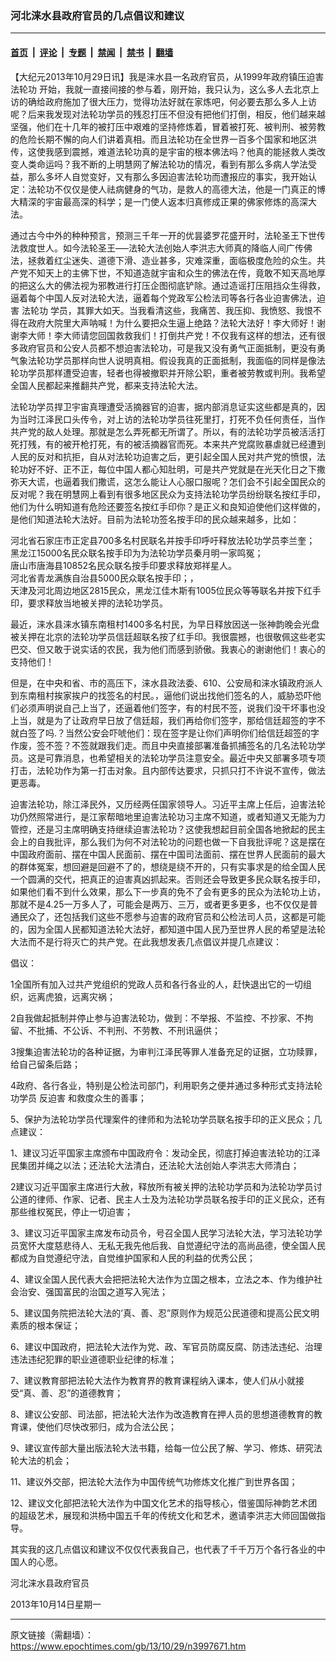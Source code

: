 ### 河北涞水县政府官员的几点倡议和建议

---

#### [首页](../../../..?n3997671) &nbsp;|&nbsp; [评论](../../../../../epoch-comment?n3997671) &nbsp;|&nbsp; [专题](../../../../../epoch-special?n3997671) &nbsp;|&nbsp; [禁闻](../../../../../epoch-news?n3997671) &nbsp;|&nbsp; [禁书](../../../../../books?n3997671) &nbsp;|&nbsp; [翻墙](https://github.com/gfw-breaker/nogfw/blob/master/README.md?n3997671)


<div class="post_content" id="artbody" itemprop="articleBody">
 <!-- article content begin -->
 <p>
  【大纪元2013年10月29日讯】我是涞水县一名政府官员，从1999年政府镇压迫害
  <ok href="https://www.epochtimes.com/gb/tag/%E6%B3%95%E8%BD%AE%E5%8A%9F.html">
   法轮功
  </ok>
  开始，我就一直接间接的参与着，刚开始，我只认为，这么多人去北京上访的确给政府施加了很大压力，觉得功法好就在家炼吧，何必要去那么多人上访呢？后来我发现对法轮功学员的残忍打压不但没有把他们打倒，相反，他们越来越坚强，他们在十几年的被打压中艰难的坚持修炼着，冒着被打死、被判刑、被劳教的危险长期不懈的向人们讲着真相。而且法轮功在全世界一百多个国家和地区洪传，这使我感到震撼，难道法轮功真的是宇宙的根本佛法吗？他真的能拯救人类改变人类命运吗？我不断的上明慧网了解法轮功的情况，看到有那么多病人学法受益，那么多坏人自觉变好，又有那么多因迫害法轮功而遭报应的事实，我开始认定：法轮功不仅仅是使人祛病健身的气功，是救人的高德大法，他是一门真正的博大精深的宇宙最高深的科学；是一门使人返本归真修成正果的佛家修炼的高深大法。
 </p>
 <p>
  通过古今中外的种种预言，预测三千年一开的优昙婆罗花盛开时，法轮圣王下世传法救度世人。如今法轮圣王—–法轮大法创始人李洪志大师真的降临人间广传佛法，拯救着红尘迷失、道德下滑、造业甚多，灾难深重，面临极度危险的众生。共产党不知天上的主佛下世，不知道造就宇宙和众生的佛法在传，竟敢不知天高地厚的把这么大的佛法视为邪教进行打压企图彻底铲除。通过造谣打压阻挡众生得救，逼着每个中国人反对法轮大法，逼着每个党政军公检法司等各行各业迫害佛法，迫害
  <ok href="https://www.epochtimes.com/gb/tag/%E6%B3%95%E8%BD%AE%E5%8A%9F.html">
   法轮功
  </ok>
  学员，其罪大如天。当我看清这些，我痛苦、我压抑、我愤怒、我恨不得在政府大院里大声呐喊！为什么要把众生逼上绝路？法轮大法好！李大师好！谢谢李大师！李大师请您回国救救我们！打倒共产党！不仅我有这样的想法，还有很多政府官员和公安人员都不想迫害法轮功，可是我又没有勇气正面抵制，更没有勇气象法轮功学员那样向世人说明真相。假设我真的正面抵制，我面临的同样是像法轮功学员那样遭受迫害，轻者也得被撤职并开除公职，重者被劳教或判刑。我希望全国人民都起来推翻共产党，都来支持法轮大法。
 </p>
 <p>
  法轮功学员捍卫宇宙真理遭受活摘器官的迫害，据内部消息证实这些都是真的，因为当时江泽民口头传令，对上访的法轮功学员往死里打，打死不负任何责任，当作共产党的敌人处理。那就是怎么弄死都无所谓了。所以，有的法轮功学员被活活打死打残，有的被开枪打死，有的被活摘器官而死。本来共产党腐败暴虐就已经遭到人民的反对和抗拒，自从对法轮功迫害之后，更引起全国人民对共产党的愤恨，法轮功好不好、正不正，每位中国人都心知肚明，可是共产党就是在光天化日之下撒弥天大谎，也逼着我们撒谎，这怎么能让人心服口服呢？怎们会不引起全国民众的反对呢？我在明慧网上看到有很多地区民众为支持法轮功学员纷纷联名按红手印，他们为什么明知道有危险还要签名按红手印你？是正义和良知迫使他们这样做的，是他们知道法轮大法好。目前为法轮功签名按手印的民众越来越多，比如：
 </p>
 <p>
  河北省石家庄市正定县700多名村民联名并按手印呼吁释放法轮功学员李兰奎；
  <br/>
  黑龙江15000名民众联名按手印为为法轮功学员秦月明一家鸣冤；
  <br/>
  唐山市唐海县10852名民众联名按手印要求释放郑祥星人。
  <br/>
  河北省青龙满族自治县5000民众联名按手印；，
  <br/>
  天津及河北周边地区2815民众，黑龙江佳木斯有1005位民众等等联名并按下红手印，要求释放当地被关押的法轮功学员。
 </p>
 <p>
  最近，涞水县涞水镇东南租村1400多名村民，为早日释放因送一张神韵晚会光盘被关押在北京的法轮功学员信廷超联名按了红手印。我很震撼，也很敬佩这些老实巴交、但又敢于说实话的农民，我为他们而感到骄傲。我衷心的谢谢他们！衷心的支持他们！
 </p>
 <p>
  但是，在中央和省、市的高压下，涞水县政法委、610、公安局和涞水镇政府派人到东南租村挨家挨户的找签名的村民。，逼他们说出找他们签名的人，威胁恐吓他们必须声明说自己上当了，还逼着他们签字，有的村民不签，说我们没干坏事也没上当，就是为了让政府早日放了信廷超，我们再给你们签字，那给信廷超签的字不就白签了吗.？当然公安会吓唬他们：现在签字是让你们声明你们给信廷超签的字作废，签不签？不签就跟我们走。而且中央直接部署准备抓捕签名的几名法轮功学员。这是可靠消息，也希望相关的法轮功学员注意安全。最近中央又部署多项专项打击，法轮功作为第一打击对象。且内部传达要求，只抓只打不许说不宣传，做法更恶毒。
 </p>
 <p>
  迫害法轮功，除江泽民外，又历经两任国家领导人。习近平主席上任后，迫害法轮功仍然照常进行，是江家帮暗地里迫害法轮功习主席不知道，或者知道又无能为力管控，还是习主席明确支持继续迫害法轮功？这使我想起目前全国各地掀起的民主会上的自我批评，那么我们为何不对法轮功的问题也做一下自我批评呢？这是摆在中国政府面前、摆在中国人民面前、摆在中国司法面前、摆在世界人民面前的最大的群体冤案，想回避是回避不了的，想绕是绕不开的，只有实事求是的给全国人民一个圆满的交代，把真正的迫害真凶抓起来。否则还会导致更多民众联名按手印，如果他们看不到什么效果，那么下一步真的免不了会有更多的民众为法轮功上访，那就不是4.25一万多人了，可能会是两万、三万，或者更多更多，也不仅仅是普通民众了，还包括我们这些不愿参与迫害的政府官员和公检法司人员，这都是可能的，因为全国人民都知道法轮大法好，都知道中国人民乃至世界人民的希望是法轮大法而不是行将灭亡的共产党。在此我想发表几点倡议并提几点建议：
 </p>
 <p>
  倡议：
 </p>
 <p>
  1全国所有加入过共产党组织的党政人员和各行各业的人，赶快退出它的一切组织，远离虎狼，远离灾祸；
 </p>
 <p>
  2自我做起抵制并停止参与迫害法轮功，做到：不举报、不监控、不抄家、不拘留、不批捕、不公诉、不判刑、不劳教、不刑讯逼供；
 </p>
 <p>
  3搜集迫害法轮功的各种证据，为审判江泽民等罪人准备充足的证据，立功赎罪，给自己留条后路；
 </p>
 <p>
  4政府、各行各业，特别是公检法司部门，利用职务之便并通过多种形式支持法轮功学员
  <ok href="https://www.epochtimes.com/gb/tag/%E5%8F%8D%E8%BF%AB%E5%AE%B3.html">
   反迫害
  </ok>
  和救度众生的善事；
 </p>
 <p>
  5、保护为法轮功学员代理案件的律师和为法轮功学员联名按手印的正义民众；几点建议：
 </p>
 <p>
  1、建议习近平国家主席颁布中国政府令：发动全民，彻底打掉迫害法轮功的江泽民集团并绳之以法；还法轮大法清白，还法轮大法创始人李洪志大师清白；
 </p>
 <p>
  2建议习近平国家主席进行大赦，释放所有被关押的法轮功学员和为法轮功学员讨公道的律师、作家、记者、民主人士及为法轮功学员联名按手印的正义民众，还有那些维权冤民，停止一切迫害；
 </p>
 <p>
  3、建议习近平国家主席发布动员令，号召全国人民学习法轮大法，学习法轮功学员宽怀大度慈悲待人、无私无我先他后我、自觉遵纪守法的高尚品德，使全国人民都成为自觉遵纪守法，自觉维护国家和人民的利益的优秀公民；
 </p>
 <p>
  4、建议全国人民代表大会把把法轮大法作为立国之根本，立法之本、作为维护社会治安、强国富民的治国之道写入宪法；
 </p>
 <p>
  5、建议国务院把法轮大法的’真、善、忍”原则作为规范公民道德和提高公民文明素质的根本保证；
 </p>
 <p>
  6、建议中国政府，把法轮大法作为党、政、军官员防腐反腐、防违法违纪、治理违法违纪犯罪的职业道德职业纪律的标准；
 </p>
 <p>
  7、建议教育部把法轮大法作为教育界的教育课程纳入课本，使人们从小就接受“真、善、忍”的道德教育；
 </p>
 <p>
  8、建议公安部、司法部，把法轮大法作为改造教育在押人员的思想道德教育的教育课，使他们尽快改邪归，成为合法公民；
 </p>
 <p>
  9、建议宣传部大量出版法轮大法书籍，给每一位公民了解、学习、修炼、研究法轮大法的机会；
 </p>
 <p>
  11、建议外交部，把法轮大法作为中国传统气功修炼文化推广到世界各国；
 </p>
 <p>
  12、建议文化部把法轮大法作为中国文化艺术的指导核心，借鉴国际神韵艺术团的超级艺术，展现和洪杨中国五千年的传统文化和艺术，邀请李洪志大师回国做指导。
 </p>
 <p>
  其实我的这几点倡议和建议不仅仅代表我自己，也代表了千千万万个各行各业的中国人的心愿。
 </p>
 <p>
  河北涞水县政府官员
 </p>
 <p>
  2013年10月14日星期一
 </p>
 <!-- article content end -->
 <div id="below_article_ad">
 </div>
</div>


---

原文链接（需翻墙）：https://www.epochtimes.com/gb/13/10/29/n3997671.htm